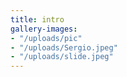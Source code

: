 ```yaml
---
title: intro
gallery-images:
- "/uploads/pic"
- "/uploads/Sergio.jpeg"
- "/uploads/slide.jpeg"
---
```

